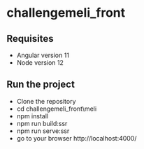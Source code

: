 # challengemeli_front

## Requisites
* Angular version 11
* Node version 12

## Run the project
* Clone the repository 
* cd challengemeli_front\meli
* npm install
* npm run build:ssr
* npm run serve:ssr
* go to your browser http://localhost:4000/

